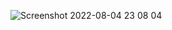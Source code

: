 ![Screenshot 2022-08-04 23 08 04](https://user-images.githubusercontent.com/80354998/182993193-54f98450-551b-4c6e-96da-2cc33cba6da5.png)
